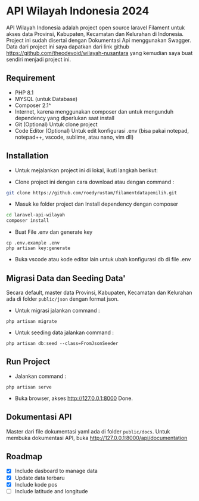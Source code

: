 # API Wilayah Indonesia 2024

API Wilayah Indonesia adalah project open source laravel Filament untuk akses data Provinsi, Kabupaten, Kecamatan dan Kelurahan di Indonesia.
Project ini sudah disertai dengan Dokumentasi Api menggunakan Swagger.
Data dari project ini saya dapatkan dari link github https://github.com/theodevoid/wilayah-nusantara yang kemudian saya buat sendiri menjadi project ini.

## Requirement

-   PHP 8.1
-   MYSQL (untuk Database)
-   Composer 2.1^
-   Internet, karena menggunakan composer dan untuk mengunduh dependency yang diperlukan saat install
-   Git (Optional) Untuk clone project
-   Code Editor (Optional) Untuk edit konfigurasi .env (bisa pakai notepad, notepad++, vscode, sublime, atau nano, vim dll)

## Installation

-   Untuk mejalankan project ini di lokal, ikuti langkah berikut:

-   Clone project ini dengan cara download atau dengan command :

```bash
git clone https://github.com/roedyrustam/filamentdatapemilih.git
```

-   Masuk ke folder project dan Install dependency dengan composer

```bash
cd laravel-api-wilayah
composer install
```

-   Buat File .env dan generate key

```
cp .env.example .env
php artisan key:generate
```

-   Buka vscode atau kode editor lain untuk ubah konfigurasi db di file .env

## Migrasi Data dan Seeding Data'

Secara default, master data Provinsi, Kabupaten, Kecamatan dan Kelurahan ada di folder `public/json` dengan format json.

-   Untuk migrasi jalankan command :

```
php artisan migrate
```

-   Untuk seeding data jalankan command :

```
php artisan db:seed --class=FromJsonSeeder
```

## Run Project

-   Jalankan command :

```
php artisan serve
```

-   Buka browser, akses http://127.0.0.1:8000
    Done.

## Dokumentasi API

Master dari file dokumentasi yaml ada di folder `public/docs`.
Untuk membuka dokumentasi API, buka http://127.0.0.1:8000/api/documentation

## Roadmap

-   [x] Include dasboard to manage data
-   [x] Update data terbaru
-   [x] Include kode pos
-   [ ] Include latitude and longitude
